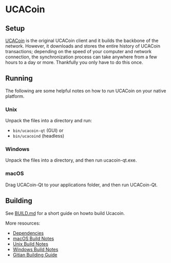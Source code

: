 UCACoin
=============

Setup
---------------------
[UCACoin](https://ucacoin.org) is the original UCACoin client and it builds the backbone of the network. However, it downloads and stores the entire history of UCACoin transactions; depending on the speed of your computer and network connection, the synchronization process can take anywhere from a few hours to a day or more. Thankfully you only have to do this once.

Running
---------------------
The following are some helpful notes on how to run UCACoin on your native platform.

### Unix

Unpack the files into a directory and run:

- `bin/ucacoin-qt` (GUI) or
- `bin/ucacoind` (headless)

### Windows

Unpack the files into a directory, and then run ucacoin-qt.exe.

### macOS

Drag UCACoin-Qt to your applications folder, and then run UCACoin-Qt.

Building
---------------------
See [BUILD.md](BUILD.md) for a short guide on howto build Ucacoin.    

More resources:
- [Dependencies](dependencies.md)
- [macOS Build Notes](build-osx.md)
- [Unix Build Notes](build-unix.md)
- [Windows Build Notes](build-windows.md)
- [Gitian Building Guide](gitian-building.md)
